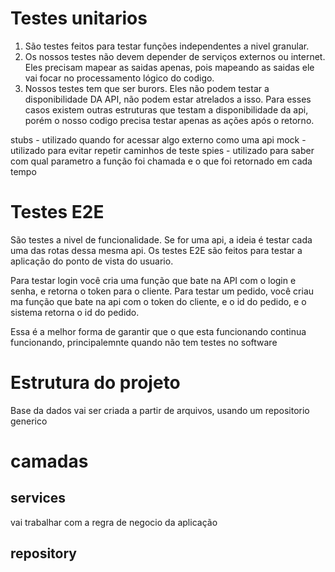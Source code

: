 # Testes unitarios

1. São testes feitos para testar funções independentes a nivel granular.
2. Os nossos testes não devem depender de serviços externos ou internet. Eles precisam mapear as saidas apenas, pois
   mapeando as saidas ele vai focar no processamento lógico do codigo.
3. Nossos testes tem que ser burors. Eles não podem testar a disponibilidade DA API, não podem estar atrelados a isso.
   Para esses casos existem outras estruturas que testam a disponibilidade da api, porém o nosso codigo precisa testar
   apenas as ações após o retorno.

stubs - utilizado quando for acessar algo externo como uma api
mock - utilizado para evitar repetir caminhos de teste
spies - utilizado para saber com qual parametro a função foi chamada e o que foi retornado em cada tempo

# Testes E2E

São testes a nivel de funcionalidade.
Se for uma api, a ideia é testar cada uma das rotas dessa mesma api.
Os testes E2E são feitos para testar a aplicação do ponto de vista do usuario.

Para testar login você cria uma função que bate na API com o login e senha, e retorna o token para o cliente.
Para testar um pedido, você criau ma função que bate na api com o token do cliente, e o id do pedido, e o sistema
retorna o id do pedido.

Essa é a melhor forma de garantir que o que esta funcionando continua funcionando, principalemnte quando não tem testes
no software



# Estrutura do projeto

Base da dados vai ser criada a partir de arquivos, usando um repositorio generico

# camadas

## services

vai trabalhar com a regra de negocio da aplicação

## repository